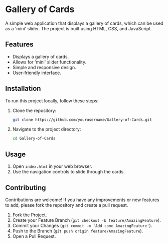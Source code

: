 # Gallery of Cards

A simple web application that displays a gallery of cards, which can be used as a 'mini' slider. The project is built using HTML, CSS, and JavaScript.


## Features

- Displays a gallery of cards.
- Allows for 'mini' slider functionality.
- Simple and responsive design.
- User-friendly interface.

## Installation

To run this project locally, follow these steps:

1. Clone the repository:
    ```bash
    git clone https://github.com/yourusername/Gallery-of-Cards.git
    ```

2. Navigate to the project directory:
    ```bash
    cd Gallery-of-Cards
    ```

## Usage

1. Open `index.html` in your web browser.
2. Use the navigation controls to slide through the cards.

## Contributing

Contributions are welcome! If you have any improvements or new features to add, please fork the repository and create a pull request.

1. Fork the Project.
2. Create your Feature Branch (`git checkout -b feature/AmazingFeature`).
3. Commit your Changes (`git commit -m 'Add some AmazingFeature'`).
4. Push to the Branch (`git push origin feature/AmazingFeature`).
5. Open a Pull Request.


